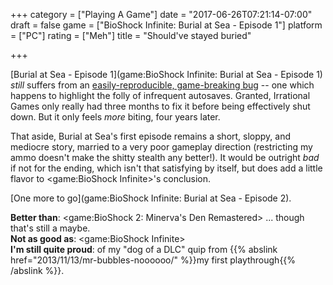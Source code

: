 +++
category = ["Playing A Game"]
date = "2017-06-26T07:21:14-07:00"
draft = false
game = ["BioShock Infinite: Burial at Sea - Episode 1"]
platform = ["PC"]
rating = ["Meh"]
title = "Should've stayed buried"

+++

[Burial at Sea - Episode 1](game:BioShock Infinite: Burial at Sea - Episode 1) <i>still</i> suffers from an <a href="https://steamcommunity.com/app/8870/discussions/0/666826069103430379/">easily-reproducible, game-breaking bug</a> -- one which happens to highlight the folly of infrequent autosaves.  Granted, Irrational Games only really had three months to fix it before being effectively shut down.  But it only feels <i>more</i> biting, four years later.

That aside, Burial at Sea's first episode remains a short, sloppy, and mediocre story, married to a very poor gameplay direction (restricting my ammo doesn't make the shitty stealth any better!).  It would be outright <i>bad</i> if not for the ending, which isn't that satisfying by itself, but does add a little flavor to <game:BioShock Infinite>'s conclusion.

[One more to go](game:BioShock Infinite: Burial at Sea - Episode 2).

<b>Better than</b>: <game:BioShock 2: Minerva's Den Remastered> ... though that's still a maybe.  
<b>Not as good as</b>: <game:BioShock Infinite>  
<b>I'm still quite proud</b>: of my "dog of a DLC" quip from {{% abslink href="2013/11/13/mr-bubbles-noooooo/" %}}my first playthrough{{% /abslink %}}.
